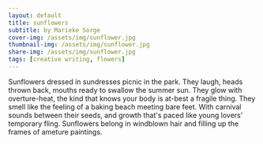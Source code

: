 ```yaml
---
layout: default
title: sunflowers
subtitle: by Marieke Sorge
cover-img: /assets/img/sunflower.jpg
thumbnail-img: /assets/img/sunflower.jpg
share-img: /assets/img/sunflower.jpg
tags: [creative writing, flowers]
---
```

Sunflowers dressed in sundresses picnic in the park. They laugh, heads thrown back, mouths ready to swallow the summer sun. They glow with overture-heat, the kind that knows your body is at-best a fragile thing. They smell like the feeling of a baking beach meeting bare feet. With carnival sounds between their seeds, and growth that's paced like young lovers' temporary fling. Sunflowers belong in windblown hair and filling up the frames of ameture paintings. 
